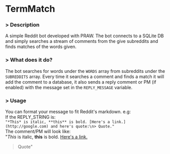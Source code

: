 TermMatch
================

### > Description
A simple Reddit bot developed with PRAW.
The bot connects to a SQLite DB and simply searches a stream of comments from the give subreddits and finds matches of the words given.

### > What does it do?
The bot searches for words under the `WORDS` array from subreddits under the `SUBREDDITS` array.
Every time it searches a comment and finds a match it will add the comment to a database, it also sends a reply comment or PM (if enabled) with the message set in the `REPLY_MESSAGE` variable.  

### > Usage
You can format your message to fit Reddit's markdown. e.g:  
If the REPLY_STRING is:  
`"*This* is italic, **this** is bold. [Here's a link.](http://google.com) and here's quote:\n> Quote."`  
The comment/PM will look like:  
"*This* is italic, **this** is bold. [Here's a link.](http://google.com)
> Quote"  
